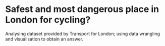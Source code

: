 # Safest and most dangerous place in London for cycling?
Analysing dataset provided by Transport for London; using data wrangling and visualisation to obtain an answer.
